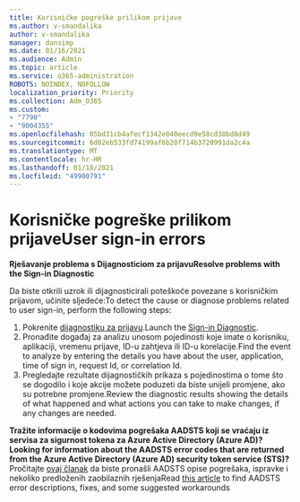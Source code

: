 ```yaml
---
title: Korisničke pogreške prilikom prijave
ms.author: v-smandalika
author: v-smandalika
manager: dansimp
ms.date: 01/16/2021
ms.audience: Admin
ms.topic: article
ms.service: o365-administration
ROBOTS: NOINDEX, NOFOLLOW
localization_priority: Priority
ms.collection: Adm_O365
ms.custom:
- "7790"
- "9004355"
ms.openlocfilehash: 05bd31cb4afecf1342e040eecd9e58cd38bd8d49
ms.sourcegitcommit: 6d02eb533fd74199af6b20f714b3720991da2c4a
ms.translationtype: MT
ms.contentlocale: hr-HR
ms.lasthandoff: 01/18/2021
ms.locfileid: "49900791"
---
```

# <a name="user-sign-in-errors"></a><span data-ttu-id="2743c-102">Korisničke pogreške prilikom prijave</span><span class="sxs-lookup"><span data-stu-id="2743c-102">User sign-in errors</span></span>

<span data-ttu-id="2743c-103">**Rješavanje problema s Dijagnosticiom za prijavu**</span><span class="sxs-lookup"><span data-stu-id="2743c-103">**Resolve problems with the Sign-in Diagnostic**</span></span>

<span data-ttu-id="2743c-104">Da biste otkrili uzrok ili dijagnosticirali poteškoće povezane s korisničkim prijavom, učinite sljedeće:</span><span class="sxs-lookup"><span data-stu-id="2743c-104">To detect the cause or diagnose problems related to user sign-in, perform the following steps:</span></span>

1. <span data-ttu-id="2743c-105">Pokrenite [dijagnostiku za prijavu](https://ms.portal.azure.com/#blade/Microsoft_AAD_IAM/ActiveDirectoryMenuBlade/diagnose/symptomId/ms_aad_dxp_signin_caDiagnoseAndSolveSummarySymptom).</span><span class="sxs-lookup"><span data-stu-id="2743c-105">Launch the [Sign-in Diagnostic](https://ms.portal.azure.com/#blade/Microsoft_AAD_IAM/ActiveDirectoryMenuBlade/diagnose/symptomId/ms_aad_dxp_signin_caDiagnoseAndSolveSummarySymptom).</span></span>
2. <span data-ttu-id="2743c-106">Pronađite događaj za analizu unosom pojedinosti koje imate o korisniku, aplikaciji, vremenu prijave, ID-u zahtjeva ili ID-u korelacije.</span><span class="sxs-lookup"><span data-stu-id="2743c-106">Find the event to analyze by entering the details you have about the user, application, time of sign in, request Id, or correlation Id.</span></span>
3. <span data-ttu-id="2743c-107">Pregledajte rezultate dijagnostičkih prikaza s pojedinostima o tome što se dogodilo i koje akcije možete poduzeti da biste unijeli promjene, ako su potrebne promjene.</span><span class="sxs-lookup"><span data-stu-id="2743c-107">Review the diagnostic results showing the details of what happened and what actions you can take to make changes, if any changes are needed.</span></span>

<span data-ttu-id="2743c-108">**Tražite informacije o kodovima pogrešaka AADSTS koji se vraćaju iz servisa za sigurnost tokena za Azure Active Directory (Azure AD)?**</span><span class="sxs-lookup"><span data-stu-id="2743c-108">**Looking for information about the AADSTS error codes that are returned from the Azure Active Directory (Azure AD) security token service (STS)?**</span></span> <span data-ttu-id="2743c-109">Pročitajte [ovaj članak](https://docs.microsoft.com/azure/active-directory/develop/reference-aadsts-error-codes) da biste pronašli AADSTS opise pogrešaka, ispravke i nekoliko predloženih zaobilaznih rješenja</span><span class="sxs-lookup"><span data-stu-id="2743c-109">Read [this article](https://docs.microsoft.com/azure/active-directory/develop/reference-aadsts-error-codes) to find AADSTS error descriptions, fixes, and some suggested workarounds</span></span>